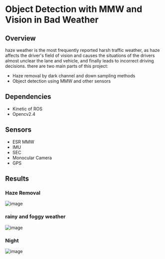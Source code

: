 # Object Detection with MMW and Vision in Bad Weather

## Overview

haze weather is the most frequently reported harsh traffic weather, as haze affects the driver's field of vision and causes the situations of the drivers almost unclear the lane and vehicle, and finally leads to incorrect driving decisions. there are two main parts of this project:
* Haze removal by dark channel and down sampling methods
* Object detection using MMW and other sensors

## Dependencies
* Kinetic of ROS
* Opencv2.4

## Sensors
* ESR MMW
* IMU
* SEC
* Monocular Camera
* GPS

## Results

### Haze Removal
![image](https://github.com/dongdonghy/ADAS_Vision_MMW/raw/master/outputs/haze_removal.jpg)

### rainy and foggy weather
![image](https://github.com/dongdonghy/ADAS_Vision_MMW/raw/master/outputs/rainy_haze.png)

### Night
![image](https://github.com/dongdonghy/ADAS_Vision_MMW/raw/master/outputs/night.png)
